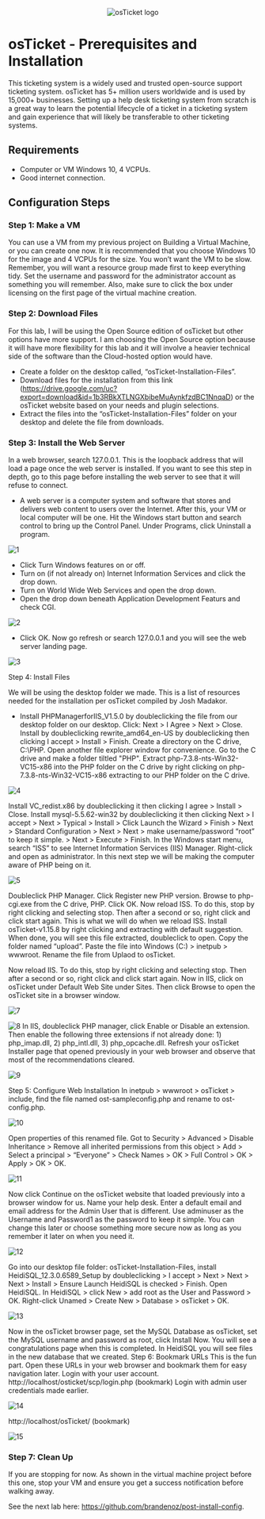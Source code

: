 <p align="center">
<img src="https://i.imgur.com/Clzj7Xs.png" alt="osTicket logo"/>
</p>

<h1>osTicket - Prerequisites and Installation</h1>
This ticketing system is a widely used and trusted open-source support ticketing system. osTicket has 5+ million users worldwide and is used by 15,000+ businesses. Setting up a help desk ticketing system from scratch is a great way to learn the potential lifecycle of a ticket in a ticketing system and gain experience that will likely be transferable to other ticketing systems. 

<h2>Requirements</h2>

- Computer or VM Windows 10, 4 VCPUs.
- Good internet connection.

<h2>Configuration Steps</h2>

<h3>Step 1: Make a VM</h3>

You can use a VM from my previous project on Building a Virtual Machine, or you can create one now. It is recommended that you choose Windows 10 for the image and 4 VCPUs for the size. You won’t want the VM to be slow. Remember, you will want a resource group made first to keep everything tidy. Set the username and password for the administrator account as something you will remember. Also, make sure to click the box under licensing on the first page of the virtual machine creation. 

<h3>Step 2: Download Files</h3>

For this lab, I will be using the Open Source edition of osTicket but other options have more support. I am choosing the Open Source option because it will have more flexibility for this lab and it will involve a heavier technical side of the software than the Cloud-hosted option would have. 
- Create a folder on the desktop called, “osTicket-Installation-Files”. 
- Download files for the installation from this link (https://drive.google.com/uc?export=download&id=1b3RBkXTLNGXbibeMuAynkfzdBC1NnqaD)  or the osTicket website based on your needs and plugin selections. 
- Extract the files into the “osTicket-Installation-Files” folder on your desktop and delete the file from downloads. 

<h3>Step 3: Install the Web Server</h3>

In a web browser, search 127.0.0.1. This is the loopback address that will load a page once the web server is installed. If you want to see this step in depth, go to this page before installing the web server to see that it will refuse to connect. 
- A web server is a computer system and software that stores and delivers web content to users over the Internet. After this, your VM or local computer will be one. 
Hit the Windows start button and search control to bring up the Control Panel. 
Under Programs, click Uninstall a program. <br>

![1](https://github.com/user-attachments/assets/011c3cb6-2a47-4c61-90bc-95a8c6c3495b)

- Click Turn Windows features on or off. 
- Turn on (if not already on) Internet Information Services and click the drop down. 
- Turn on World Wide Web Services and open the drop down. 
- Open the drop down beneath Application Development Featurs and check CGI. <br>

![2](https://github.com/user-attachments/assets/752e1979-779b-4a5c-9281-227c1a6d359e)

- Click OK. Now go refresh or search 127.0.0.1 and you will see the web server landing page. <br>

![3](https://github.com/user-attachments/assets/c9d88641-76d7-4082-95ff-a5614c49ebe0)


Step 4: Install Files

We will be using the desktop folder we made. This is a list of resources needed for the installation per osTicket compiled by Josh Madakor. 
- Install PHPManagerforIIS_V1.5.0 by doubleclicking the file from our desktop folder on our desktop. Click: Next > I Agree > Next > Close. 
Install by doubleclicking rewrite_amd64_en-US by doubleclicking then clicking I accept > Install > Finish. 
Create a directory on the C drive, C:\PHP. Open another file explorer window for convenience. Go to the C drive and make a folder tiltled "PHP". 
Extract php-7.3.8-nts-Win32-VC15-x86 into the PHP folder on the C drive by right clicking on php-7.3.8-nts-Win32-VC15-x86 extracting to our PHP folder on the C drive. <br>

![4](https://github.com/user-attachments/assets/d96285cc-a990-40b3-a4b2-47671050e7ec)

Install VC_redist.x86 by doubleclicking it then clicking I agree > Install > Close. 
Install mysql-5.5.62-win32 by doubleclicking it then clicking Next > I accept > Next > Typical > Install > Click Launch the Wizard > Finish > Next > Standard Configuration > Next > Next > make username/password “root” to keep it simple. > Next > Execute > Finish. 
In the Windows start menu, search “ISS” to see Internet Information Services (IIS) Manager. Right-click and open as administrator. In this next step we will be making the computer aware of PHP being on it. <br>

![5](https://github.com/user-attachments/assets/881b5399-9692-4550-a89c-a4bada3cb5b3)

Doubleclick PHP Manager. Click Register new PHP version. Browse to php-cgi.exe from the C drive, PHP. Click OK. 
Now reload ISS. To do this, stop by right clicking and selecting stop. Then after a second or so, right click and click start again. This is what we will do when we reload ISS. 
Install osTicket-v1.15.8 by right clicking and extracting with default suggestion. When done, you will see this file extracted, doubleclick to open. 
Copy the folder named “upload”. Paste the file into Windows (C:) > inetpub > wwwroot. Rename the file from Uplaod to osTicket. 
<br>

Now reload IIS. To do this, stop by right clicking and selecting stop. Then after a second or so, right click and click start again. 
Now in IIS, click on osTicket under Default Web Site under Sites. Then click Browse to open the osTicket site in a browser window. <br>

![7](https://github.com/user-attachments/assets/ce8504fb-902f-40fc-a91d-a20b76dcd89b)<br>

![8](https://github.com/user-attachments/assets/e493abd9-438f-417c-91d7-21fe6b344db7)
In IIS, doubleclick PHP manager, click Enable or Disable an extension. Then enable the following three extensions if not already done: 1) php_imap.dll, 2) php_intl.dll, 3) php_opcache.dll. Refresh your osTicket Installer page that opened previously in your web browser and observe that most of the recommendations cleared. <br> 

![9](https://github.com/user-attachments/assets/7a282aa2-70fb-4dad-b8e2-10434b7815b2)

Step 5: Configure Web Installation
In inetpub > wwwroot > osTicket > include, find the file named ost-sampleconfig.php and rename to ost-config.php. <br>

![10](https://github.com/user-attachments/assets/9272f599-ceeb-4b9b-80b4-8dd9ed9ad25e)

Open properties of this renamed file. Got to Security > Advanced > Disable Inheritance > Remove all inherited permissions from this object > Add > Select a principal > “Everyone” > Check Names > OK > Full Control > OK > Apply > OK > OK. <br>

![11](https://github.com/user-attachments/assets/d428bbfb-f1d3-48db-9686-9a174c43ec61)

Now click Continue on the osTicket website that loaded previously into a browser window for us. 
Name your help desk. Enter a default email and email address for the Admin User that is different. Use adminuser as the Username and Password1 as the password to keep it simple. You can change this later or choose something more secure now as long as you remember it later on when you need it. <br>

![12](https://github.com/user-attachments/assets/f0bb9a1c-97c6-4aa8-b34e-436a54705203)

Go into our desktop file folder: osTicket-Installation-Files, install HeidiSQL_12.3.0.6589_Setup by doubleclicking > I accept > Next > Next > Next > Install > Ensure Launch HeidiSQL is checked > Finish. Open HeidiSQL. 
In HeidiSQL > click New > add root as the User and Password > OK. Right-click Unamed > Create New > Database > osTicket > OK. <br>

![13](https://github.com/user-attachments/assets/188c129c-3dcd-4a96-ac5a-1b173f8bb954)

Now in the osTicket browser page, set the MySQL Database as osTicket, set the MySQL username and password as root, click Install Now. You will see a congratulations page when this is completed. In HeidiSQL you will see files in the new database that we created. 
Step 6: Bookmark URLs
This is the fun part. Open these URLs in your web browser and bookmark them for easy navigation later. Login with your user account. 
http://localhost/osticket/scp/login.php (bookmark) 
Login with admin user credentials made earlier. <br>

![14](https://github.com/user-attachments/assets/71c1990e-b608-400b-a327-0a9d6944a6f3)

http://localhost/osTicket/ (bookmark) <br>

![15](https://github.com/user-attachments/assets/1b90a86f-6482-4a59-a653-7cdeb00bc0a6)

<h3>Step 7: Clean Up</h3>

If you are stopping for now. As shown in the virtual machine project before this one, stop your VM and ensure you get a success notification before walking away. 


See the next lab here: https://github.com/brandenoz/post-install-config. 
